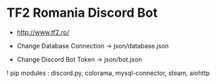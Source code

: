 # TF2 Romania Discord Bot

- http://www.tf2.ro/


- Change Database Connection -> json/database.json
- Change Discord Bot Token -> json/bot.json


! pip modules : discord.py, colorama, mysql-connector, steam, aiohttp
